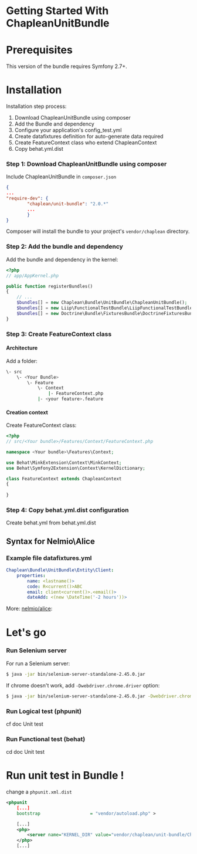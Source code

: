Getting Started With ChapleanUnitBundle
=======================================

# Prerequisites

This version of the bundle requires Symfony 2.7+.

# Installation

Installation step process:

1. Download ChapleanUnitBundle using composer
2. Add the Bundle and dependency
4. Configure your application's config_test.yml
5. Create datafixtures definition for auto-generate data required
6. Create FeatureContext class who extend ChapleanContext
7. Copy behat.yml.dist

### Step 1: Download ChapleanUnitBundle using composer

Include ChapleanUnitBundle in `composer.json`

``` json
{
...
"require-dev": {
        "chaplean/unit-bundle": "2.0.*"
        ...
        }
}
```

Composer will install the bundle to your project's `vendor/chaplean` directory.

### Step 2: Add the bundle and dependency

Add the bundle and dependency in the kernel:

``` php
<?php
// app/AppKernel.php

public function registerBundles()
{
    // ...
    $bundles[] = new Chaplean\Bundle\UnitBundle\ChapleanUnitBundle();
    $bundles[] = new Liip\FunctionalTestBundle\LiipFunctionalTestBundle();
    $bundles[] = new Doctrine\Bundle\FixturesBundle\DoctrineFixturesBundle();
}
```

### Step 3: Create FeatureContext class

#### Architecture

Add a folder:

``` bash
\- src
    \- <Your Bundle>
        \- Feature
            \- Context
                |- FeatureContext.php
            |- <your feature>.feature
```

#### Creation context

Create FeatureContext class:

``` php
<?php
// src/<Your bundle>/Features/Context/FeatureContext.php

namespace <Your bundle>\Features\Context;

use Behat\MinkExtension\Context\MinkContext;
use Behat\Symfony2Extension\Context\KernelDictionary;

class FeatureContext extends ChapleanContext
{
    
}

```
### Step 4: Copy behat.yml.dist configuration

Create behat.yml from behat.yml.dist

## Syntax for Nelmio\Alice

### Example file datafixtures.yml

```yaml
Chaplean\Bundle\UnitBundle\Entity\Client:
    properties:
        name: <lastname()>
        code: R<current()>ABC
        email: client<current()>.<email()>
        dateAdd: <(new \DateTime('-2 hours'))>
```
More: [nelmio/alice](https://github.com/nelmio/alice):

# Let's go

### Run Selenium server

For run a Selenium server:

``` bash
$ java -jar bin/selenium-server-standalone-2.45.0.jar
```

If chrome doesn't work, add `-Dwebdriver.chrome.driver` option:

``` bash
$ java -jar bin/selenium-server-standalone-2.45.0.jar -Dwebdriver.chrome.driver="bin/chromedriver"
```

### Run Logical test (phpunit)

cf doc Unit test

### Run Functional test (behat)

cd doc Unit test

# Run unit test in Bundle !

change a `phpunit.xml.dist`

``` xml
<phpunit
    [...]
    bootstrap                   = "vendor/autoload.php" >

    [...]
    <php>
        <server name="KERNEL_DIR" value="vendor/chaplean/unit-bundle/Chaplean/Bundle/UnitBundle/app/" />
    </php>
    [...]
```